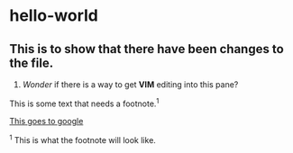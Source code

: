 # hello-world

## This is to show that there have been changes to the file.

1. *Wonder* if there is a way to get **VIM** editing into this pane?

This is some text that needs a footnote.<sup>1</sup>

[This goes to google](https://www.google.com)


<sup>1</sup> This is what the footnote will look like.
